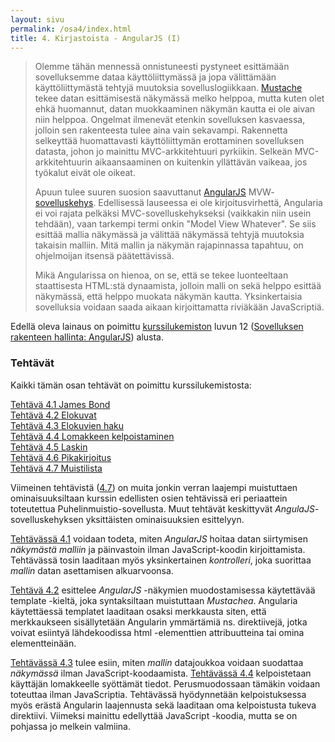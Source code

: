 ```yaml
---
layout: sivu
permalink: /osa4/index.html 
title: 4. Kirjastoista - AngularJS (I)
---
```


> Olemme tähän mennessä onnistuneesti pystyneet esittämään sovelluksemme dataa käyttöliittymässä ja jopa välittämään käyttöliittymästä tehtyjä muutoksia sovelluslogiikkaan. 
[Mustache](https://mustache.github.io)
 tekee datan esittämisestä näkymässä melko helppoa, mutta kuten olet ehkä huomannut, datan muokkaaminen näkymän kautta ei ole aivan niin helppoa. Ongelmat ilmenevät etenkin sovelluksen kasvaessa, jolloin sen rakenteesta tulee aina vain sekavampi. Rakennetta selkeyttää huomattavasti käyttöliittymän erottaminen sovelluksen datasta, johon jo mainittu MVC-arkkitehtuuri pyrkiikin. Selkeän MVC-arkkitehtuurin aikaansaaminen on kuitenkin yllättävän vaikeaa, jos työkalut eivät ole oikeat.
>
> Apuun tulee suuren suosion saavuttanut [AngularJS](https://angularjs.org)
MVW-[sovelluskehys](https://fi.wikipedia.org/wiki/Ohjelmistokehys). 
Edellisessä lauseessa ei ole kirjoitusvirhettä, Angularia ei voi rajata pelkäksi MVC-sovelluskehykseksi (vaikkakin niin usein tehdään), vaan tarkempi termi onkin "Model View Whatever". Se siis esittää mallia näkymässä ja välittää näkymässä tehtyjä muutoksia takaisin malliin. Mitä mallin ja näkymän rajapinnassa tapahtuu, on ohjelmoijan itsensä päätettävissä.
> 
> Mikä Angularissa on hienoa, on se, että se tekee luonteeltaan staattisesta HTML:stä dynaamista, jolloin malli on sekä helppo esittää näkymässä, että helppo muokata näkymän kautta. Yksinkertaisia sovelluksia voidaan saada aikaan kirjoittamatta riviäkään JavaScriptiä. 

Edellä oleva lainaus on poimittu [kurssilukemiston]({{site.baseurl}}/weso/) luvun 12
([Sovelluksen rakenteen hallinta: AngularJS]({{site.baseurl}}/weso/#12-Sovelluksen-rakenteen-hallinta:-AngularJS)) alusta.

### Tehtävät

Kaikki tämän osan tehtävät on poimittu kurssilukemistosta:

[Tehtävä 4.1 James Bond](tehtava41)   
[Tehtävä 4.2 Elokuvat](tehtava42)   
[Tehtävä 4.3 Elokuvien haku](tehtava43)   
[Tehtävä 4.4 Lomakkeen kelpoistaminen](tehtava44)   
[Tehtävä 4.5 Laskin](tehtava45)   
[Tehtävä 4.6 Pikakirjoitus](tehtava46)   
[Tehtävä 4.7 Muistilista](tehtava47)  

Viimeinen tehtävistä ([4.7](tehtava47)) on muita jonkin verran laajempi muistuttaen ominaisuuksiltaan kurssin edellisten osien tehtävissä eri periaattein toteutettua Puhelinmuistio-sovellusta. Muut tehtävät keskittyvät *AngulaJS*-sovelluskehyksen yksittäisten ominaisuuksien esittelyyn.

[Tehtävässä 4.1](tehtava41) voidaan todeta, miten *AngularJS* hoitaa datan siirtymisen *näkymästä* *malliin* ja päinvastoin ilman JavaScript-koodin kirjoittamista. Tehtävässä tosin laaditaan myös yksinkertainen *kontrolleri*, joka suorittaa *mallin* datan asettamisen alkuarvoonsa.

[Tehtävä 4.2](tehtava42) esittelee *AngularJS* -näkymien muodostamisessa käytettävää template -kieltä, joka syntaksiltaan muistuttaan *Mustachea*. Angularia käytettäessä templatet laaditaan osaksi merkkausta siten, että merkkaukseen sisällytetään Angularin ymmärtämiä ns. direktiivejä, jotka voivat esiintyä lähdekoodissa html -elementtien attribuutteina tai omina elementteinään.

[Tehtävässä 4.3](tehtava43) tulee esiin, miten *mallin* datajoukkoa voidaan suodattaa *näkymässä* ilman JavaScript-koodaamista. [Tehtävässä 4.4](tehtava44) kelpoistetaan käyttäjän lomakkeelle syöttämät tiedot. Perusmuodossaan tämäkin voidaan toteuttaa ilman JavaScriptia. Tehtävässä hyödynnetään kelpoistuksessa myös erästä Angularin laajennusta sekä laaditaan oma kelpoistusta tukeva direktiivi. Viimeksi mainittu edellyttää JavaScript -koodia, mutta se on pohjassa jo melkein valmiina.













